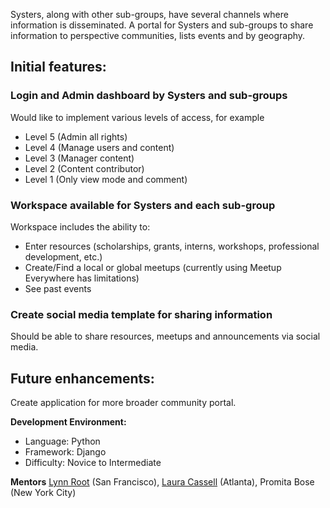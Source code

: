 Systers, along with other sub-groups, have several channels where information is disseminated. A portal for Systers and sub-groups to share information to perspective communities, lists events and by geography. 

## Initial features:

### Login and Admin dashboard by Systers and sub-groups

Would like to implement various levels of access, for example
* Level 5 (Admin all rights)
* Level 4 (Manage users and content)
* Level 3 (Manager content)
* Level 2 (Content contributor)
* Level 1 (Only view mode and comment)


### Workspace available for Systers and each sub-group

Workspace includes the ability to:
* Enter resources (scholarships, grants, interns, workshops, professional development, etc.)
* Create/Find a local or global meetups (currently using Meetup Everywhere has limitations)
* See past events

### Create social media template for sharing information

Should be able to share resources, meetups and announcements via social media.


## Future enhancements:
Create application for more broader community portal.

**Development Environment:**
* Language: Python
* Framework: Django
* Difficulty: Novice to Intermediate

**Mentors**
[Lynn Root](http://www.roguelynn.com/) (San Francisco), [Laura Cassell](https://plus.google.com/103104082904771998862/about) (Atlanta), Promita Bose (New York City)


